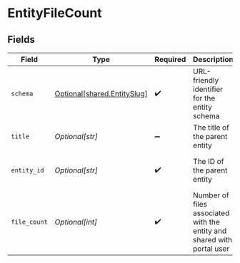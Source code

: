 # EntityFileCount


## Fields

| Field                                                                  | Type                                                                   | Required                                                               | Description                                                            | Example                                                                |
| ---------------------------------------------------------------------- | ---------------------------------------------------------------------- | ---------------------------------------------------------------------- | ---------------------------------------------------------------------- | ---------------------------------------------------------------------- |
| `schema`                                                               | [Optional[shared.EntitySlug]](undefined/models/shared/entityslug.md)   | :heavy_check_mark:                                                     | URL-friendly identifier for the entity schema                          | contact                                                                |
| `title`                                                                | *Optional[str]*                                                        | :heavy_minus_sign:                                                     | The title of the parent entity                                         | Opportunity ABC                                                        |
| `entity_id`                                                            | *Optional[str]*                                                        | :heavy_check_mark:                                                     | The ID of the parent entity                                            | d8dffa9a-6c90-4c4e-b8d1-032194b25526                                   |
| `file_count`                                                           | *Optional[int]*                                                        | :heavy_check_mark:                                                     | Number of files associated with the entity and shared with portal user | 2                                                                      |